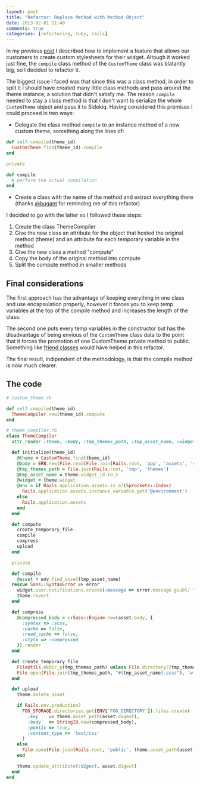 ```yaml
---
layout: post
title: "Refactor: Replace Method with Method Object"
date: 2013-02-01 11:40
comments: true
categories: [refactoring, ruby, rails]
---
```


In my previous [post](http://matteodepalo.github.com/blog/2013/01/31/how-to-create-custom-stylesheets-dynamically-with-rails-and-sass/) I described how to implement a feature that allows our customers to create custom stylesheets for their widget.
Altough it worked just fine, the `compile` class method of the `CustomTheme` class was blatantly big, so I decided to refactor it. 

The biggest issue I faced was that since this was a class method, in order to split it I should have created many little class methods and pass around the theme instance; a solution that didn't satisfy me. The reason `compile` needed to stay a class method is that I don't want to serialize the whole `CustomTheme` object and pass it to Sidekiq. Having considered this premises I could proceed in two ways:

* Delegate the class method `compile` to an instance method of a new custom theme, something along the lines of:

```ruby
def self.compile(theme_id)
  CustomTheme.find(theme_id).compile
end

private

def compile
  # perform the actual compilation
end
```

* Create a class with the name of the method and extract everything there (thanks [@bugant](https://twitter.com/bugant) for reminding me of this refactor)
 
I decided to go with the latter so I followed these steps:

1. Create the class ThemeCompiler
2. Give the new class an attribute for the object that hosted the original method (theme) and an attribute for each temporary variable in the method
3. Give the new class a method "compute"
4. Copy the body of the original method into compute
5. Split the compute method in smaller methods

## Final considerations

The first approach has the advantage of keeping everything in one class and use encapsulation properly, however it forces you to keep temp variables at the top of the compile method and increases the length of the class.

The second one puts every temp variables in the constructor but has the disadvantage of being envious of the `CustomTheme` class data to the point that it forces the promotion of one CustomTheme private method to public. Something like [friend classes](http://en.wikipedia.org/wiki/Friend_class) would have helped in this refactor.

The final result, indipendent of the methodology, is that the compile method is now much clearer.

## The code

```ruby
# custom_theme.rb

def self.compile(theme_id)
  ThemeCompiler.new(theme_id).compute
end
```

```ruby
# theme_compiler.rb
class ThemeCompiler
  attr_reader :theme, :body, :tmp_themes_path, :tmp_asset_name, :widget, :compressed_body, :asset, :env

  def initialize(theme_id)
    @theme = CustomTheme.find(theme_id)
    @body = ERB.new(File.read(File.join(Rails.root, 'app', 'assets', 'stylesheets', 'widget_custom.scss.erb'))).result(theme.get_binding)
    @tmp_themes_path = File.join(Rails.root, 'tmp', 'themes')
    @tmp_asset_name = theme.widget_id.to_s
    @widget = theme.widget
    @env = if Rails.application.assets.is_a?(Sprockets::Index)
      Rails.application.assets.instance_variable_get('@environment')
    else
      Rails.application.assets
    end
  end

  def compute
    create_temporary_file
    compile
    compress
    upload
  end

  private

  def compile
    @asset = env.find_asset(tmp_asset_name)
  rescue Sass::SyntaxError => error
    widget.user.notifications.create(:message => error.message.gsub(/ \(.+\)$/, ''), :type => 'error')
    theme.revert
  end

  def compress
    @compressed_body = ::Sass::Engine.new(asset.body, {
      :syntax => :scss,
      :cache => false,
      :read_cache => false,
      :style => :compressed
    }).render
  end

  def create_temporary_file
    FileUtils.mkdir_p(tmp_themes_path) unless File.directory?(tmp_themes_path)
    File.open(File.join(tmp_themes_path, "#{tmp_asset_name}.scss"), 'w') { |f| f.write(body) }
  end

  def upload
    theme.delete_asset

    if Rails.env.production?
      FOG_STORAGE.directories.get(ENV['FOG_DIRECTORY']).files.create(
        :key    => theme.asset_path(asset.digest),
        :body   => StringIO.new(compressed_body),
        :public => true,
        :content_type => 'text/css'
      )
    else
      File.open(File.join(Rails.root, 'public', theme.asset_path(asset.digest)), 'w') { |f| f.write(compressed_body) }
    end

    theme.update_attribute(:digest, asset.digest)
  end
end
```
